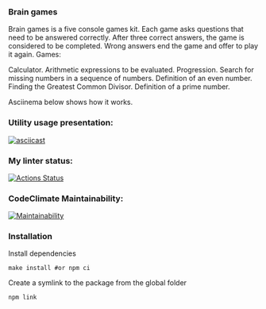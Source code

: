 ### Brain games
Brain games is a five console games kit. Each game asks questions that need to be answered correctly. After three correct answers, the game is considered to be completed. Wrong answers end the game and offer to play it again. Games:

Calculator. Arithmetic expressions to be evaluated.
Progression. Search for missing numbers in a sequence of numbers.
Definition of an even number.
Finding the Greatest Common Divisor.
Definition of a prime number.

Asciinema below shows how it works.
### Utility usage presentation:
[![asciicast](https://asciinema.org/a/DRRsuHFL7i0iOarvIJToTC718.svg)](https://asciinema.org/a/DRRsuHFL7i0iOarvIJToTC718)

### My linter status:
[![Actions Status](https://github.com/MoldavianDron/frontend-project-lvl1/workflows/linter-run/badge.svg)](https://github.com/MoldavianDron/frontend-project-lvl1/actions)
### CodeClimate Maintainability:
[![Maintainability](https://api.codeclimate.com/v1/badges/a99a88d28ad37a79dbf6/maintainability)](https://codeclimate.com/github/codeclimate/codeclimate/maintainability)

### Installation
Install dependencies

    make install #or npm ci
Create a symlink to the package from the global folder
    
    npm link


